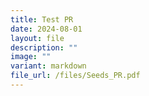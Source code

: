 ```yaml
---
title: Test PR
date: 2024-08-01
layout: file
description: ""
image: ""
variant: markdown
file_url: /files/Seeds_PR.pdf
---
```


